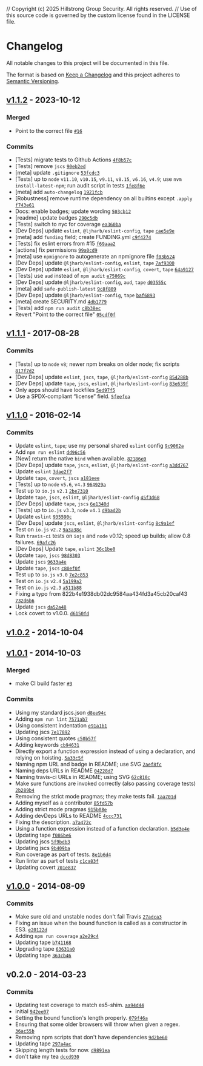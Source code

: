 // Copyright (c) 2025 Hillstrong Group Security. All rights reserved.
// Use of this source code is governed by the custom license found in the LICENSE file.

# Changelog

All notable changes to this project will be documented in this file.

The format is based on [Keep a Changelog](https://keepachangelog.com/en/1.0.0/)
and this project adheres to [Semantic Versioning](https://semver.org/spec/v2.0.0.html).

## [v1.1.2](https://github.com/ljharb/function-bind/compare/v1.1.1...v1.1.2) - 2023-10-12

### Merged

- Point to the correct file [`#16`](https://github.com/ljharb/function-bind/pull/16)

### Commits

- [Tests] migrate tests to Github Actions [`4f8b57c`](https://github.com/ljharb/function-bind/commit/4f8b57c02f2011fe9ae353d5e74e8745f0988af8)
- [Tests] remove `jscs` [`90eb2ed`](https://github.com/ljharb/function-bind/commit/90eb2edbeefd5b76cd6c3a482ea3454db169b31f)
- [meta] update `.gitignore` [`53fcdc3`](https://github.com/ljharb/function-bind/commit/53fcdc371cd66634d6e9b71c836a50f437e89fed)
- [Tests] up to `node` `v11.10`, `v10.15`, `v9.11`, `v8.15`, `v6.16`, `v4.9`; use `nvm install-latest-npm`; run audit script in tests [`1fe8f6e`](https://github.com/ljharb/function-bind/commit/1fe8f6e9aed0dfa8d8b3cdbd00c7f5ea0cd2b36e)
- [meta] add `auto-changelog` [`1921fcb`](https://github.com/ljharb/function-bind/commit/1921fcb5b416b63ffc4acad051b6aad5722f777d)
- [Robustness] remove runtime dependency on all builtins except `.apply` [`f743e61`](https://github.com/ljharb/function-bind/commit/f743e61aa6bb2360358c04d4884c9db853d118b7)
- Docs: enable badges; update wording [`503cb12`](https://github.com/ljharb/function-bind/commit/503cb12d998b5f91822776c73332c7adcd6355dd)
- [readme] update badges [`290c5db`](https://github.com/ljharb/function-bind/commit/290c5dbbbda7264efaeb886552a374b869a4bb48)
- [Tests] switch to nyc for coverage [`ea360ba`](https://github.com/ljharb/function-bind/commit/ea360ba907fc2601ed18d01a3827fa2d3533cdf8)
- [Dev Deps] update `eslint`, `@ljharb/eslint-config`, `tape` [`cae5e9e`](https://github.com/ljharb/function-bind/commit/cae5e9e07a5578dc6df26c03ee22851ce05b943c)
- [meta] add `funding` field; create FUNDING.yml [`c9f4274`](https://github.com/ljharb/function-bind/commit/c9f4274aa80ea3aae9657a3938fdba41a3b04ca6)
- [Tests] fix eslint errors from #15 [`f69aaa2`](https://github.com/ljharb/function-bind/commit/f69aaa2beb2fdab4415bfb885760a699d0b9c964)
- [actions] fix permissions [`99a0cd9`](https://github.com/ljharb/function-bind/commit/99a0cd9f3b5bac223a0d572f081834cd73314be7)
- [meta] use `npmignore` to autogenerate an npmignore file [`f03b524`](https://github.com/ljharb/function-bind/commit/f03b524ca91f75a109a5d062f029122c86ecd1ae)
- [Dev Deps] update `@ljharb/eslint‑config`, `eslint`, `tape` [`7af9300`](https://github.com/ljharb/function-bind/commit/7af930023ae2ce7645489532821e4fbbcd7a2280)
- [Dev Deps] update `eslint`, `@ljharb/eslint-config`, `covert`, `tape` [`64a9127`](https://github.com/ljharb/function-bind/commit/64a9127ab0bd331b93d6572eaf6e9971967fc08c)
- [Tests] use `aud` instead of `npm audit` [`e75069c`](https://github.com/ljharb/function-bind/commit/e75069c50010a8fcce2a9ce2324934c35fdb4386)
- [Dev Deps] update `@ljharb/eslint-config`, `aud`, `tape` [`d03555c`](https://github.com/ljharb/function-bind/commit/d03555ca59dea3b71ce710045e4303b9e2619e28)
- [meta] add `safe-publish-latest` [`9c8f809`](https://github.com/ljharb/function-bind/commit/9c8f8092aed027d7e80c94f517aa892385b64f09)
- [Dev Deps] update `@ljharb/eslint-config`, `tape` [`baf6893`](https://github.com/ljharb/function-bind/commit/baf6893e27f5b59abe88bc1995e6f6ed1e527397)
- [meta] create SECURITY.md [`4db1779`](https://github.com/ljharb/function-bind/commit/4db17799f1f28ae294cb95e0081ca2b591c3911b)
- [Tests] add `npm run audit` [`c8b38ec`](https://github.com/ljharb/function-bind/commit/c8b38ec40ed3f85dabdee40ed4148f1748375bc2)
- Revert "Point to the correct file" [`05cdf0f`](https://github.com/ljharb/function-bind/commit/05cdf0fa205c6a3c5ba40bbedd1dfa9874f915c9)

## [v1.1.1](https://github.com/ljharb/function-bind/compare/v1.1.0...v1.1.1) - 2017-08-28

### Commits

- [Tests] up to `node` `v8`; newer npm breaks on older node; fix scripts [`817f7d2`](https://github.com/ljharb/function-bind/commit/817f7d28470fdbff8ef608d4d565dd4d1430bc5e)
- [Dev Deps] update `eslint`, `jscs`, `tape`, `@ljharb/eslint-config` [`854288b`](https://github.com/ljharb/function-bind/commit/854288b1b6f5c555f89aceb9eff1152510262084)
- [Dev Deps] update `tape`, `jscs`, `eslint`, `@ljharb/eslint-config` [`83e639f`](https://github.com/ljharb/function-bind/commit/83e639ff74e6cd6921285bccec22c1bcf72311bd)
- Only apps should have lockfiles [`5ed97f5`](https://github.com/ljharb/function-bind/commit/5ed97f51235c17774e0832e122abda0f3229c908)
- Use a SPDX-compliant “license” field. [`5feefea`](https://github.com/ljharb/function-bind/commit/5feefea0dc0193993e83e5df01ded424403a5381)

## [v1.1.0](https://github.com/ljharb/function-bind/compare/v1.0.2...v1.1.0) - 2016-02-14

### Commits

- Update `eslint`, `tape`; use my personal shared `eslint` config [`9c9062a`](https://github.com/ljharb/function-bind/commit/9c9062abbe9dd70b59ea2c3a3c3a81f29b457097)
- Add `npm run eslint` [`dd96c56`](https://github.com/ljharb/function-bind/commit/dd96c56720034a3c1ffee10b8a59a6f7c53e24ad)
- [New] return the native `bind` when available. [`82186e0`](https://github.com/ljharb/function-bind/commit/82186e03d73e580f95ff167e03f3582bed90ed72)
- [Dev Deps] update `tape`, `jscs`, `eslint`, `@ljharb/eslint-config` [`a3dd767`](https://github.com/ljharb/function-bind/commit/a3dd76720c795cb7f4586b0544efabf8aa107b8b)
- Update `eslint` [`3dae2f7`](https://github.com/ljharb/function-bind/commit/3dae2f7423de30a2d20313ddb1edc19660142fe9)
- Update `tape`, `covert`, `jscs` [`a181eee`](https://github.com/ljharb/function-bind/commit/a181eee0cfa24eb229c6e843a971f36e060a2f6a)
- [Tests] up to `node` `v5.6`, `v4.3` [`964929a`](https://github.com/ljharb/function-bind/commit/964929a6a4ddb36fb128de2bcc20af5e4f22e1ed)
- Test up to `io.js` `v2.1` [`2be7310`](https://github.com/ljharb/function-bind/commit/2be7310f2f74886a7124ca925be411117d41d5ea)
- Update `tape`, `jscs`, `eslint`, `@ljharb/eslint-config` [`45f3d68`](https://github.com/ljharb/function-bind/commit/45f3d6865c6ca93726abcef54febe009087af101)
- [Dev Deps] update `tape`, `jscs` [`6e1340d`](https://github.com/ljharb/function-bind/commit/6e1340d94642deaecad3e717825db641af4f8b1f)
- [Tests] up to `io.js` `v3.3`, `node` `v4.1` [`d9bad2b`](https://github.com/ljharb/function-bind/commit/d9bad2b778b1b3a6dd2876087b88b3acf319f8cc)
- Update `eslint` [`935590c`](https://github.com/ljharb/function-bind/commit/935590caa024ab356102e4858e8fc315b2ccc446)
- [Dev Deps] update `jscs`, `eslint`, `@ljharb/eslint-config` [`8c9a1ef`](https://github.com/ljharb/function-bind/commit/8c9a1efd848e5167887aa8501857a0940a480c57)
- Test on `io.js` `v2.2` [`9a3a38c`](https://github.com/ljharb/function-bind/commit/9a3a38c92013aed6e108666e7bd40969b84ac86e)
- Run `travis-ci` tests on `iojs` and `node` v0.12; speed up builds; allow 0.8 failures. [`69afc26`](https://github.com/ljharb/function-bind/commit/69afc2617405b147dd2a8d8ae73ca9e9283f18b4)
- [Dev Deps] Update `tape`, `eslint` [`36c1be0`](https://github.com/ljharb/function-bind/commit/36c1be0ab12b45fe5df6b0fdb01a5d5137fd0115)
- Update `tape`, `jscs` [`98d8303`](https://github.com/ljharb/function-bind/commit/98d8303cd5ca1c6b8f985469f86b0d44d7d45f6e)
- Update `jscs` [`9633a4e`](https://github.com/ljharb/function-bind/commit/9633a4e9fbf82051c240855166e468ba8ba0846f)
- Update `tape`, `jscs` [`c80ef0f`](https://github.com/ljharb/function-bind/commit/c80ef0f46efc9791e76fa50de4414092ac147831)
- Test up to `io.js` `v3.0` [`7e2c853`](https://github.com/ljharb/function-bind/commit/7e2c8537d52ab9cf5a655755561d8917684c0df4)
- Test on `io.js` `v2.4` [`5a199a2`](https://github.com/ljharb/function-bind/commit/5a199a27ba46795ba5eaf0845d07d4b8232895c9)
- Test on `io.js` `v2.3` [`a511b88`](https://github.com/ljharb/function-bind/commit/a511b8896de0bddf3b56862daa416c701f4d0453)
- Fixing a typo from 822b4e1938db02dc9584aa434fd3a45cb20caf43 [`732d6b6`](https://github.com/ljharb/function-bind/commit/732d6b63a9b33b45230e630dbcac7a10855d3266)
- Update `jscs` [`da52a48`](https://github.com/ljharb/function-bind/commit/da52a4886c06d6490f46ae30b15e4163ba08905d)
- Lock covert to v1.0.0. [`d6150fd`](https://github.com/ljharb/function-bind/commit/d6150fda1e6f486718ebdeff823333d9e48e7430)

## [v1.0.2](https://github.com/ljharb/function-bind/compare/v1.0.1...v1.0.2) - 2014-10-04

## [v1.0.1](https://github.com/ljharb/function-bind/compare/v1.0.0...v1.0.1) - 2014-10-03

### Merged

- make CI build faster [`#3`](https://github.com/ljharb/function-bind/pull/3)

### Commits

- Using my standard jscs.json [`d8ee94c`](https://github.com/ljharb/function-bind/commit/d8ee94c993eff0a84cf5744fe6a29627f5cffa1a)
- Adding `npm run lint` [`7571ab7`](https://github.com/ljharb/function-bind/commit/7571ab7dfdbd99b25a1dbb2d232622bd6f4f9c10)
- Using consistent indentation [`e91a1b1`](https://github.com/ljharb/function-bind/commit/e91a1b13a61e99ec1e530e299b55508f74218a95)
- Updating jscs [`7e17892`](https://github.com/ljharb/function-bind/commit/7e1789284bc629bc9c1547a61c9b227bbd8c7a65)
- Using consistent quotes [`c50b57f`](https://github.com/ljharb/function-bind/commit/c50b57fcd1c5ec38320979c837006069ebe02b77)
- Adding keywords [`cb94631`](https://github.com/ljharb/function-bind/commit/cb946314eed35f21186a25fb42fc118772f9ee00)
- Directly export a function expression instead of using a declaration, and relying on hoisting. [`5a33c5f`](https://github.com/ljharb/function-bind/commit/5a33c5f45642de180e0d207110bf7d1843ceb87c)
- Naming npm URL and badge in README; use SVG [`2aef8fc`](https://github.com/ljharb/function-bind/commit/2aef8fcb79d54e63a58ae557c4e60949e05d5e16)
- Naming deps URLs in README [`04228d7`](https://github.com/ljharb/function-bind/commit/04228d766670ee45ca24e98345c1f6a7621065b5)
- Naming travis-ci URLs in README; using SVG [`62c810c`](https://github.com/ljharb/function-bind/commit/62c810c2f54ced956cd4d4ab7b793055addfe36e)
- Make sure functions are invoked correctly (also passing coverage tests) [`2b289b4`](https://github.com/ljharb/function-bind/commit/2b289b4dfbf037ffcfa4dc95eb540f6165e9e43a)
- Removing the strict mode pragmas; they make tests fail. [`1aa701d`](https://github.com/ljharb/function-bind/commit/1aa701d199ddc3782476e8f7eef82679be97b845)
- Adding myself as a contributor [`85fd57b`](https://github.com/ljharb/function-bind/commit/85fd57b0860e5a7af42de9a287f3f265fc6d72fc)
- Adding strict mode pragmas [`915b08e`](https://github.com/ljharb/function-bind/commit/915b08e084c86a722eafe7245e21db74aa21ca4c)
- Adding devDeps URLs to README [`4ccc731`](https://github.com/ljharb/function-bind/commit/4ccc73112c1769859e4ca3076caf4086b3cba2cd)
- Fixing the description. [`a7a472c`](https://github.com/ljharb/function-bind/commit/a7a472cf649af515c635cf560fc478fbe48999c8)
- Using a function expression instead of a function declaration. [`b5d3e4e`](https://github.com/ljharb/function-bind/commit/b5d3e4ea6aaffc63888953eeb1fbc7ff45f1fa14)
- Updating tape [`f086be6`](https://github.com/ljharb/function-bind/commit/f086be6029fb56dde61a258c1340600fa174d1e0)
- Updating jscs [`5f9bdb3`](https://github.com/ljharb/function-bind/commit/5f9bdb375ab13ba48f30852aab94029520c54d71)
- Updating jscs [`9b409ba`](https://github.com/ljharb/function-bind/commit/9b409ba6118e23395a4e5d83ef39152aab9d3bfc)
- Run coverage as part of tests. [`8e1b6d4`](https://github.com/ljharb/function-bind/commit/8e1b6d459f047d1bd4fee814e01247c984c80bd0)
- Run linter as part of tests [`c1ca83f`](https://github.com/ljharb/function-bind/commit/c1ca83f832df94587d09e621beba682fabfaa987)
- Updating covert [`701e837`](https://github.com/ljharb/function-bind/commit/701e83774b57b4d3ef631e1948143f43a72f4bb9)

## [v1.0.0](https://github.com/ljharb/function-bind/compare/v0.2.0...v1.0.0) - 2014-08-09

### Commits

- Make sure old and unstable nodes don't fail Travis [`27adca3`](https://github.com/ljharb/function-bind/commit/27adca34a4ab6ad67b6dfde43942a1b103ce4d75)
- Fixing an issue when the bound function is called as a constructor in ES3. [`e20122d`](https://github.com/ljharb/function-bind/commit/e20122d267d92ce553859b280cbbea5d27c07731)
- Adding `npm run coverage` [`a2e29c4`](https://github.com/ljharb/function-bind/commit/a2e29c4ecaef9e2f6cd1603e868c139073375502)
- Updating tape [`b741168`](https://github.com/ljharb/function-bind/commit/b741168b12b235b1717ff696087645526b69213c)
- Upgrading tape [`63631a0`](https://github.com/ljharb/function-bind/commit/63631a04c7fbe97cc2fa61829cc27246d6986f74)
- Updating tape [`363cb46`](https://github.com/ljharb/function-bind/commit/363cb46dafb23cb3e347729a22f9448051d78464)

## v0.2.0 - 2014-03-23

### Commits

- Updating test coverage to match es5-shim. [`aa94d44`](https://github.com/ljharb/function-bind/commit/aa94d44b8f9d7f69f10e060db7709aa7a694e5d4)
- initial [`942ee07`](https://github.com/ljharb/function-bind/commit/942ee07e94e542d91798137bc4b80b926137e066)
- Setting the bound function's length properly. [`079f46a`](https://github.com/ljharb/function-bind/commit/079f46a2d3515b7c0b308c2c13fceb641f97ca25)
- Ensuring that some older browsers will throw when given a regex. [`36ac55b`](https://github.com/ljharb/function-bind/commit/36ac55b87f460d4330253c92870aa26fbfe8227f)
- Removing npm scripts that don't have dependencies [`9d2be60`](https://github.com/ljharb/function-bind/commit/9d2be600002cb8bc8606f8f3585ad3e05868c750)
- Updating tape [`297a4ac`](https://github.com/ljharb/function-bind/commit/297a4acc5464db381940aafb194d1c88f4e678f3)
- Skipping length tests for now. [`d9891ea`](https://github.com/ljharb/function-bind/commit/d9891ea4d2aaffa69f408339cdd61ff740f70565)
- don't take my tea [`dccd930`](https://github.com/ljharb/function-bind/commit/dccd930bfd60ea10cb178d28c97550c3bc8c1e07)

